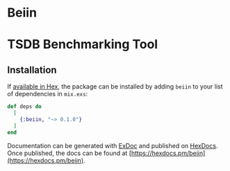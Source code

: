 # Beiin
TSDB Benchmarking Tool
=======

## Installation

If [available in Hex](https://hex.pm/docs/publish), the package can be installed
by adding `beiin` to your list of dependencies in `mix.exs`:

```elixir
def deps do
  [
    {:beiin, "~> 0.1.0"}
  ]
end
```

Documentation can be generated with [ExDoc](https://github.com/elixir-lang/ex_doc)
and published on [HexDocs](https://hexdocs.pm). Once published, the docs can
be found at [https://hexdocs.pm/beiin](https://hexdocs.pm/beiin).
